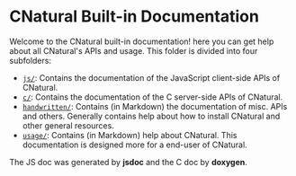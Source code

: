 # CNatural Built-in Documentation #

Welcome to the CNatural built-in documentation! here you can get help about
all CNatural's APIs and usage. This folder is divided into four subfolders:

* [`js/`](js/out/index.html): Contains the documentation of the JavaScript
client-side APIs of CNatural.
* [`c/`](c/out/index.html): Contains the documentation of the C server-side
APIs of CNatural.
* [`handwritten/`](handwritten/index.md): Contains (in Markdown) the documentation
of misc. APIs and others. Generally contains help about how to install
CNatural and other general resources.
* [`usage/`](usage/index.md): Contains (in Markdown) help about CNatural. This
documentation is designed more for a end-user of CNatural.

The JS doc was generated by **jsdoc** and the C doc by **doxygen**.

